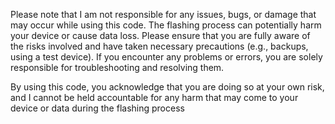Please note that I am not responsible for any issues, bugs, or damage that may occur while using this code. The flashing process can potentially harm your device or cause data loss. Please ensure that you are fully aware of the risks involved and have taken necessary precautions (e.g., backups, using a test device). If you encounter any problems or errors, you are solely responsible for troubleshooting and resolving them.

By using this code, you acknowledge that you are doing so at your own risk, and I cannot be held accountable for any harm that may come to your device or data during the flashing process
